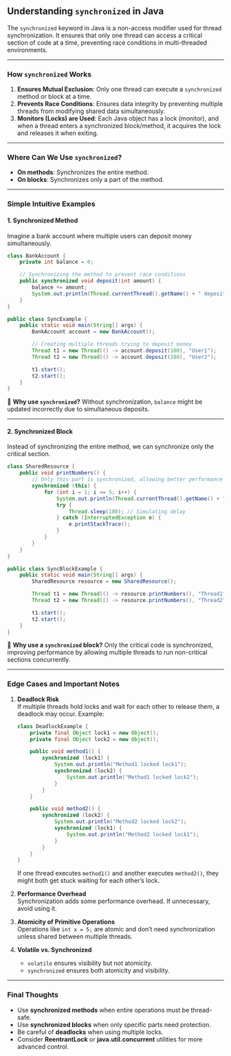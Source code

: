 ## **Understanding `synchronized` in Java**
The `synchronized` keyword in Java is a non-access modifier used for thread synchronization. It ensures that only one thread can access a critical section of code at a time, preventing race conditions in multi-threaded environments.

---

### **How `synchronized` Works**
1. **Ensures Mutual Exclusion**: Only one thread can execute a `synchronized` method or block at a time.
2. **Prevents Race Conditions**: Ensures data integrity by preventing multiple threads from modifying shared data simultaneously.
3. **Monitors (Locks) are Used**: Each Java object has a lock (monitor), and when a thread enters a synchronized block/method, it acquires the lock and releases it when exiting.

---

### **Where Can We Use `synchronized`?**
- **On methods**: Synchronizes the entire method.
- **On blocks**: Synchronizes only a part of the method.

---

### **Simple Intuitive Examples**

#### **1. Synchronized Method**
Imagine a bank account where multiple users can deposit money simultaneously.

```java
class BankAccount {
    private int balance = 0;

    // Synchronizing the method to prevent race conditions
    public synchronized void deposit(int amount) {
        balance += amount;
        System.out.println(Thread.currentThread().getName() + " deposited " + amount + ", Balance: " + balance);
    }
}

public class SyncExample {
    public static void main(String[] args) {
        BankAccount account = new BankAccount();

        // Creating multiple threads trying to deposit money
        Thread t1 = new Thread(() -> account.deposit(100), "User1");
        Thread t2 = new Thread(() -> account.deposit(200), "User2");

        t1.start();
        t2.start();
    }
}
```

🔹 **Why use `synchronized`?**
Without synchronization, `balance` might be updated incorrectly due to simultaneous deposits.

---

#### **2. Synchronized Block**
Instead of synchronizing the entire method, we can synchronize only the critical section.

```java
class SharedResource {
    public void printNumbers() {
        // Only this part is synchronized, allowing better performance
        synchronized (this) {
            for (int i = 1; i <= 5; i++) {
                System.out.println(Thread.currentThread().getName() + " prints: " + i);
                try {
                    Thread.sleep(100); // Simulating delay
                } catch (InterruptedException e) {
                    e.printStackTrace();
                }
            }
        }
    }
}

public class SyncBlockExample {
    public static void main(String[] args) {
        SharedResource resource = new SharedResource();

        Thread t1 = new Thread(() -> resource.printNumbers(), "Thread1");
        Thread t2 = new Thread(() -> resource.printNumbers(), "Thread2");

        t1.start();
        t2.start();
    }
}
```

🔹 **Why use a `synchronized` block?**
Only the critical code is synchronized, improving performance by allowing multiple threads to run non-critical sections concurrently.

---

### **Edge Cases and Important Notes**
1. **Deadlock Risk**  
   If multiple threads hold locks and wait for each other to release them, a deadlock may occur. Example:

   ```java
   class DeadlockExample {
       private final Object lock1 = new Object();
       private final Object lock2 = new Object();

       public void method1() {
           synchronized (lock1) {
               System.out.println("Method1 locked lock1");
               synchronized (lock2) {
                   System.out.println("Method1 locked lock2");
               }
           }
       }

       public void method2() {
           synchronized (lock2) {
               System.out.println("Method2 locked lock2");
               synchronized (lock1) {
                   System.out.println("Method2 locked lock1");
               }
           }
       }
   }
   ```

   If one thread executes `method1()` and another executes `method2()`, they might both get stuck waiting for each other’s lock.

2. **Performance Overhead**  
   Synchronization adds some performance overhead. If unnecessary, avoid using it.

3. **Atomicity of Primitive Operations**  
   Operations like `int x = 5;` are atomic and don’t need synchronization unless shared between multiple threads.

4. **Volatile vs. Synchronized**  
   - `volatile` ensures visibility but not atomicity.
   - `synchronized` ensures both atomicity and visibility.

---

### **Final Thoughts**
- Use **synchronized methods** when entire operations must be thread-safe.
- Use **synchronized blocks** when only specific parts need protection.
- Be careful of **deadlocks** when using multiple locks.
- Consider **ReentrantLock** or **java.util.concurrent** utilities for more advanced control.

